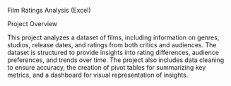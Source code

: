 Film Ratings Analysis (Excel)

Project Overview

This project analyzes a dataset of films, including information on genres, studios, release dates, and ratings from both critics and audiences. The dataset is structured to provide insights into rating differences, audience preferences, and trends over time. The project also includes data cleaning to ensure accuracy, the creation of pivot tables for summarizing key metrics, and a dashboard for visual representation of insights.
